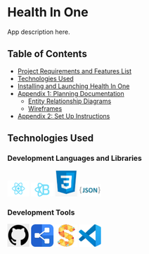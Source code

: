 # Health In One

App description here.

## Table of Contents

  * [Project Requirements and Features List](#project-requirements-and-features-list)
  * [Technologies Used](#technologies-used)
  * [Installing and Launching Health In One](#instructions-for-installing-health-in-one)
  * [Appendix 1: Planning Documentation](#appendix-1-planning-documentation)
    * [Entity Relationship Diagrams](#entity-relationship-diagram)
    * [Wireframes](#wireframes)
  * [Appendix 2: Set Up Instructions](#appendix-2-set-up-instructions)




## Technologies Used
  ### Development Languages and Libraries
  <img src="./src/images/react.png" width="10%"></img> <img src="./src/images/reactBootstrap.png" width="10%"></img> <img src="./src/images/css.png" width="10%"> </img> <img src="./src/images/json.png" width="10%"></img>

  ### Development Tools
  <img src="./src/images/github.png" width="10%"></img> <img src="./src/images/dbdiagram.png" width="10%"></img> <img src="./src/images/sketchboard.jpeg" width="10%"></img> <img src="./src/images/vscode.jpeg" width="10%"></img>

